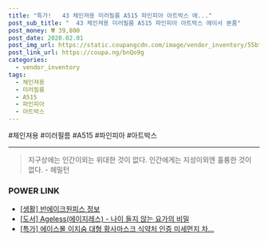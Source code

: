 ```yaml
--- 
title: "특가!   43 체인져용 미러필름 A515 파인피아 아트박스 에..." 
post_sub_title: "  43 체인져용 미러필름 A515 파인피아 아트박스 에이서 본품" 
post_money: ₩ 39,800 
post_date: 2020.02.01 
post_img_url: https://static.coupangcdn.com/image/vendor_inventory/55bf/5b78cfed4d1d6b2e7876c6ab47a67fc3da03d5009d35a37ac166992bbb99.jpg 
post_link_url: https://coupa.ng/bnQo9g 
categories: 
  - vendor_inventory 
tags: 
  - 체인져용 
  - 미러필름 
  - A515 
  - 파인피아 
  - 아트박스 
--- 
```

  #체인져용 #미러필름 #A515 #파인피아 #아트박스 
<hr> 

> 지구상에는 인간이외는 위대한 것이 없다. 인간에게는 지성이외엔 훌륭한 것이 없다. - 헤밀턴 


### POWER LINK

* <a href="https://blog.naver.com/sakai111/221766384878" target="_blank"> [생활] 반에이크원피스 정보 </a>
* <a href="https://blog.naver.com/santokki14/221789895587" target="_blank">[도서] Ageless(에이지레스) - 나이 들지 않는 요가의 비밀</a>
* <a href="https://blog.naver.com/sakai111/221791707865" target="_blank">[특가] 에이스몰 이지숨 대형 황사마스크 식약처 인증 미세먼지 차...</a>
